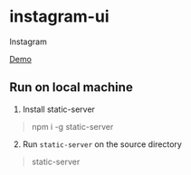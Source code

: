 # instagram-ui
Instagram

[Demo](https://ui-insta-clone.netlify.com)

## Run on local machine
1. Install static-server
> npm i -g static-server
2. Run `static-server` on the source directory
> static-server

